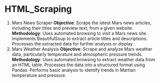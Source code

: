 # HTML_Scraping

1. Mars News Scraper
    **Objective**: Scrape the latest Mars news articles, including their titles and preview text, from a given website.
    **Methodology**:
        Uses automated browsing to visit a Mars news site.
        Implements BeautifulSoup to extract article titles and descriptions.
        Processes the extracted data for further analysis or display.
2. Mars Weather Analysis
    **Objective**: Scrape and analyze Mars weather data, particularly temperature and atmospheric pressure trends.
    **Methodology**:
        Uses automated browsing to extract weather data from an HTML table.
        Processes the data into a structured format using Pandas.
        Performs basic analysis to identify trends in Martian temperature and pressure.
